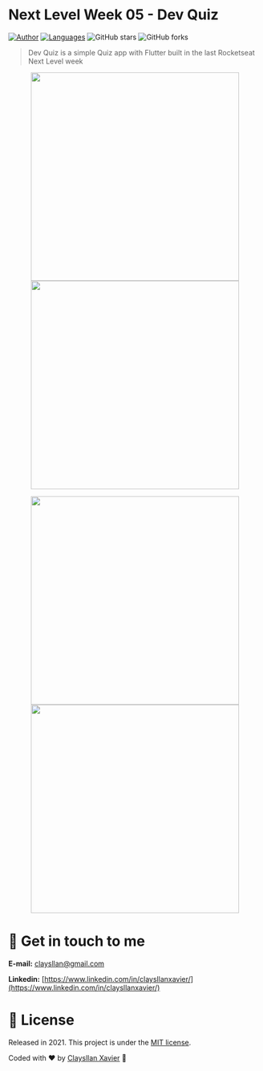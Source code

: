 # Next Level Week 05 - Dev Quiz

[![Author](https://img.shields.io/badge/author-ClaysllanXavier-AD1256?style=flat-square)](https://github.com/claysllanxavier)
[![Languages](https://img.shields.io/github/languages/count/claysllanxavier/estudo_flutter?color=%23AD1256&style=flat-square)](#)
![GitHub stars](https://img.shields.io/github/stars/claysllanxavier/estudo_flutter?style=flat-square)
![GitHub forks](https://img.shields.io/github/forks/claysllanxavier/estudo_flutter?style=flat-square)

> Dev Quiz is a simple Quiz app with Flutter built in the last Rocketseat Next Level week

<p align="center">
  <img align="center" src="https://github.com/claysllanxavier/estudo_flutter/tree/master/devquiz/.github/screen01.png" width="415" border="0">
  <img align="center" src="https://github.com/claysllanxavier/estudo_flutter/tree/master/devquiz/.github/screen02.png" width="415" border="0">
</p>
<p align="center">
  <img align="center" src="https://github.com/claysllanxavier/estudo_flutter/tree/master/devquiz/.github/screen03.png" width="415" border="0">
  <img align="center" src="https://github.com/claysllanxavier/estudo_flutter/tree/master/devquiz/.github/screen04.png" width="415" border="0">
</p>

# :postbox: Get in touch to me


**E-mail:** claysllan@gmail.com

**Linkedin:** [https://www.linkedin.com/in/claysllanxavier/](https://www.linkedin.com/in/claysllanxavier/)

# :closed_book: License

Released in 2021.
This project is under the [MIT license](https://opensource.org/licenses/MIT).

Coded with :heart: by [Claysllan Xavier](https://github.com/claysllanxavier) 🚀
